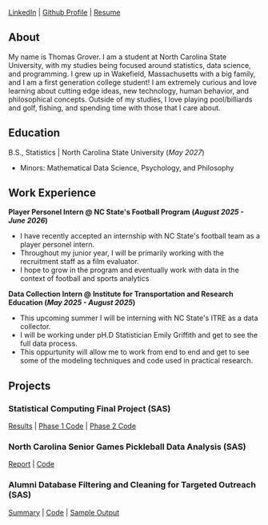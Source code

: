 [LinkedIn](https://www.linkedin.com/in/thomas-grover2/) |
[Github Profile](https://github.com/tommygrover2) |
[Resume](assets/Resume5-6.pdf)


## About
My name is Thomas Grover. I am a student at North Carolina State University, with my studies being focused around statistics, data science, and programming. I grew up in Wakefield, Massachusetts with a big family, and I am a first generation college student! I am extremely curious and love learning about cutting edge ideas, new technology, human behavior, and philosophical concepts. Outside of my studies, I love playing pool/billiards and golf, fishing, and spending time with those that I care about.

## Education		        		
 B.S., Statistics | North Carolina State University (_May 2027_)
- Minors: Mathematical Data Science, Psychology, and Philosophy

## Work Experience
**Player Personel Intern @ NC State's Football Program (_August 2025 - June 2026_)**
- I have recently accepted an internship with NC State's football team as a player personel intern. 
- Throughout my junior year, I will be primarily working with the recruitment staff as a film evaluator.
- I hope to grow in the program and eventually work with data in the context of football and sports analytics

**Data Collection Intern @ Institute for Transportation and Research Education (_May 2025 - August 2025_)**
- This upcoming summer I will be interning with NC State's ITRE as a data collector.
- I will be working under pH.D Statistician Emily Griffith and get to see the full data process.
- This oppurtunity will allow me to work from end to end and get to see some of the modeling techniques and code used in practical research.

## Projects
### Statistical Computing Final Project (SAS)
[Results]() |
[Phase 1 Code]() |
[Phase 2 Code]() 

### North Carolina Senior Games Pickleball Data Analysis (SAS)
[Report](assets/NCSGProjectReport.pdf) |
[Code](assets/NCSGProjectCode.pdf)

### Alumni Database Filtering and Cleaning for Targeted Outreach (SAS)
[Summary](assets/AlumniAnalysisSummary.pdf) |
[Code](assets/AlumniAnalysisCode.pdf) |
[Sample Output](assets/exoutput1.png)



